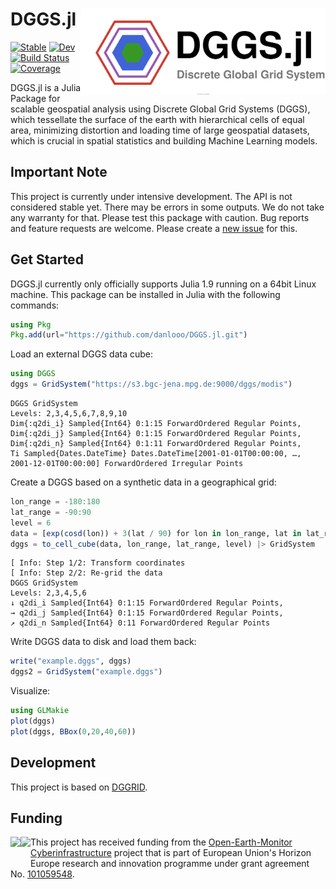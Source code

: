 # DGGS.jl <img src="docs/src/assets/logo.drawio.svg" align="right" height="138" />

[![Stable](https://img.shields.io/badge/docs-stable-blue.svg)](https://danlooo.github.io/DGGS.jl/stable/)
[![Dev](https://img.shields.io/badge/docs-dev-blue.svg)](https://danlooo.github.io/DGGS.jl/dev/)
[![Build Status](https://github.com/danlooo/DGGS.jl/actions/workflows/CI.yml/badge.svg?branch=main)](https://github.com/danlooo/DGGS.jl/actions/workflows/CI.yml?query=branch%3Amain)
[![Coverage](https://codecov.io/gh/danlooo/DGGS.jl/branch/main/graph/badge.svg)](https://codecov.io/gh/danlooo/DGGS.jl)

DGGS.jl is a Julia Package for scalable geospatial analysis using Discrete Global Grid Systems (DGGS), which tessellate the surface of the earth with hierarchical cells of equal area, minimizing distortion and loading time of large geospatial datasets, which is crucial in spatial statistics and building Machine Learning models.

## Important Note

This project is currently under intensive development.
The API is not considered stable yet.
There may be errors in some outputs.
We do not take any warranty for that.
Please test this package with caution.
Bug reports and feature requests are welcome.
Please create a [new issue](https://github.com/danlooo/DGGS.jl/issues/new) for this.

## Get Started

DGGS.jl currently only officially supports Julia 1.9 running on a 64bit Linux machine.
This package can be installed in Julia with the following commands:

```Julia
using Pkg
Pkg.add(url="https://github.com/danlooo/DGGS.jl.git")
```

Load an external DGGS data cube:

```julia
using DGGS
dggs = GridSystem("https://s3.bgc-jena.mpg.de:9000/dggs/modis")
```
```
DGGS GridSystem
Levels: 2,3,4,5,6,7,8,9,10
Dim{:q2di_i} Sampled{Int64} 0:1:15 ForwardOrdered Regular Points,
Dim{:q2di_j} Sampled{Int64} 0:1:15 ForwardOrdered Regular Points,
Dim{:q2di_n} Sampled{Int64} 0:1:11 ForwardOrdered Regular Points,
Ti Sampled{Dates.DateTime} Dates.DateTime[2001-01-01T00:00:00, …, 2001-12-01T00:00:00] ForwardOrdered Irregular Points
```

Create a DGGS based on a synthetic data in a geographical grid:

```julia
lon_range = -180:180
lat_range = -90:90
level = 6
data = [exp(cosd(lon)) + 3(lat / 90) for lon in lon_range, lat in lat_range]
dggs = to_cell_cube(data, lon_range, lat_range, level) |> GridSystem
```
```
[ Info: Step 1/2: Transform coordinates
[ Info: Step 2/2: Re-grid the data
DGGS GridSystem
Levels: 2,3,4,5,6
↓ q2di_i Sampled{Int64} 0:1:15 ForwardOrdered Regular Points,
→ q2di_j Sampled{Int64} 0:1:15 ForwardOrdered Regular Points,
↗ q2di_n Sampled{Int64} 0:11 ForwardOrdered Regular Points
```

Write DGGS data to disk and load them back:

```julia
write("example.dggs", dggs)
dggs2 = GridSystem("example.dggs")
```

Visualize:

```julia
using GLMakie
plot(dggs)
plot(dggs, BBox(0,20,40,60))
```

## Development

This project is based on [DGGRID](https://github.com/sahrk/DGGRID).

## Funding

<p>
<a href = "https://earthmonitor.org/">
<img src="https://earthmonitor.org/wp-content/uploads/2022/04/european-union-155207_640-300x200.png" align="left" height="50" />
</a>

<a href = "https://earthmonitor.org/">
<img src="https://earthmonitor.org/wp-content/uploads/2022/04/OEM_Logo_Horizontal_Dark_Transparent_Background_205x38.png" align="left" height="50" />
</a>
</p>

This project has received funding from the [Open-Earth-Monitor Cyberinfrastructure](https://earthmonitor.org/) project that is part of European Union's Horizon Europe research and innovation programme under grant agreement No. [101059548](https://cordis.europa.eu/project/id/101059548).